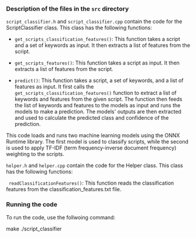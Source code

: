 ### Description of the files in the `src` directory

`script_classifier.h` and `script_classifier.cpp` contain the code for the ScriptClassifier class. This class has the following functions:

- `get_scripts_classification_features()`: This function takes a script and a set of keywords as input. It then extracts a list of features from the script.

- `get_scripts_features()`: This function takes a script as input. It then extracts a list of features from the script.

- `predict()`: This function takes a script, a set of keywords, and a list of features as input. It first calls the `get_scripts_classification_features()` function to extract a list of keywords and features from the given script. The function then feeds the list of keywords and features to the models as input and runs the models to make a prediction. The models' outputs are then extracted and used to calculate the predicted class and confidence of the prediction.

This code loads and runs two machine learning models using the ONNX Runtime library. The first model is used to classify scripts, while the second is used to apply TF-IDF (term frequency-inverse document frequency) weighting to the scripts.

`helper.h` and `helper.cpp` contain the code for the Helper class. This class has the following functions:

` readClassificationFeatures()`: This function reads the classification features from the classification_features.txt file.

### Running the code

To run the code, use the follwoing command:

make
./script_classifier
